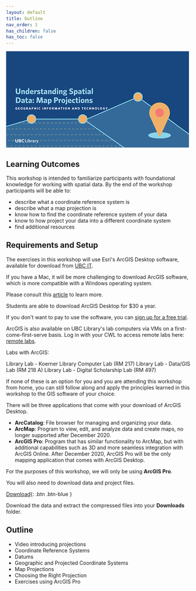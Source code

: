 ```yaml
---
layout: default
title: Outline
nav_order: 1
has_children: false
has_toc: false
---
```


![Understanding Spatial Data Workshop](images/understanding-spatial-data-map-projections.jpg)

## Learning Outcomes

This workshop is intended to familiarize participants with foundational knowledge for working with spatial data. By the end of the workshop participants will be able to:

- describe what a coordinate reference system is
- describe what a map projection is
- know how to find the coordinate reference system of your data
- know to how project your data into a different coordinate system
- find additional resources

## Requirements and Setup

The exercises in this workshop will use Esri's ArcGIS Desktop software, available for download from [UBC IT](http://gis.ubc.ca/software/).

If you have a Mac, it will be more challenging to download ArcGIS software, which is more compatible with a Windows operating system.

Please consult this [article](https://pro.arcgis.com/en/pro-app/get-started/run-pro-on-a-mac.htm) to learn more.

Students are able to download ArcGIS Desktop for \$30 a year.

If you don't want to pay to use the software, you can [sign up for a free trial](https://www.esri.com/en-us/arcgis/trial?rmedium=esri_com_redirects01&rsource=https://links.esri.com/pro/trial).

ArcGIS is also available on UBC Library's lab computers via VMs on a first-come-first-serve basis. Log in with your CWL to access remote labs here: [remote labs](https://remotelabs.ubc.ca).

Labs with ArcGIS:

Library Lab - Koerner Library Computer Lab (RM 217)
Library Lab - Data/GIS Lab (RM 218 A)
Library Lab - Digital Scholarship Lab (RM 497)

If none of these is an option for you and you are attending this workshop from home, you can still follow along and apply the principles learned in this workshop to the GIS software of your choice.

There will be three applications that come with your download of ArcGIS Desktop.

- **ArcCatalog**: File browser for managing and organizing your data.
- **ArcMap**: Program to view, edit, and analyze data and create maps, no longer supported after December 2020.
- **ArcGIS Pro**: Program that has similar functionality to ArcMap, but with additional capabilities such as 3D and more seamless integration with ArcGIS Online. After December 2020, ArcGIS Pro will be the only mapping application that comes with ArcGIS Desktop.

For the purposes of this workshop, we will only be using **ArcGIS Pro**.

You will also need to download data and project files.

[Download](https://github.com/ubc-library-rc/map-projections/raw/master/data/projections-workshop-data.zip
){: .btn .btn-blue }

Download the data and extract the compressed files into your **Downloads** folder.

## Outline

- Video introducing projections
- Coordinate Reference Systems
- Datums
- Geographic and Projected Coordinate Systems
- Map Projections
- Choosing the Right Projection
- Exercises using ArcGIS Pro
